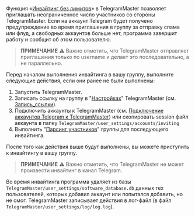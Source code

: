 Функция «[Инвайтинг без лимитов](https://github.com/pyadrus/TelegramMaster/blob/fc8bce000021d20dd1b32fe0bf249a53b0714f56/docs/%D0%98%D0%BD%D0%B2%D0%B0%D0%B9%D1%82%D0%B8%D0%BD%D0%B3/%D0%98%D0%BD%D0%B2%D0%B0%D0%B9%D1%82%D0%B8%D0%BD%D0%B3_%D0%B1%D0%B5%D0%B7_%D0%BB%D0%B8%D0%BC%D0%B8%D1%82%D0%BE%D0%B2.md)» в TelegramMaster позволяет приглашать неограниченное число участников со стороны TelegramMaster. Если на аккаунт Telegram будет получено предупреждение во время приглашения в группу за отправку спама или флуд, а свободных аккаунтов больше нет, программа завершит работу и сообщит об этом пользователю. 

> **ПРИМЕЧАНИЕ**
> ⚠️ Важно отметить, что TelegramMaster отправляет приглашения только по username и делает это последовательно, а не параллельно. 

Перед началом выполнения инвайтинга в вашу группу, выполните следующие действия, если они ранее не были выполнены:

1. Запустить TelegramMaster.
2. Записать ссылку на группу в "[Настройках](https://github.com/pyadrus/TelegramMaster/blob/01e9bda9119a011329e9099f7fc5004c455a0ae6/docs/%D0%9D%D0%B0%D1%81%D1%82%D1%80%D0%BE%D0%B9%D0%BA%D0%B8/%D0%9D%D0%B0%D1%81%D1%82%D1%80%D0%BE%D0%B9%D0%BA%D0%B8.md)" TelegramMaster (см. [Запись_ссылки](https://github.com/pyadrus/TelegramMaster/blob/01e9bda9119a011329e9099f7fc5004c455a0ae6/docs/%D0%9D%D0%B0%D1%81%D1%82%D1%80%D0%BE%D0%B9%D0%BA%D0%B8/%D0%97%D0%B0%D0%BF%D0%B8%D1%81%D1%8C_%D1%81%D1%81%D1%8B%D0%BB%D0%BA%D0%B8.md)).
3. Подключить аккаунты к TelegramMaster (см. [Подключение аккаунтов Telegram к TelegramMaster](https://github.com/pyadrus/telegram_bot_smm/blob/01e9bda9119a011329e9099f7fc5004c455a0ae6/docs/%D0%9F%D0%BE%D0%B4%D0%BA%D0%BB%D1%8E%D1%87%D0%B5%D0%BD%D0%B8%D0%B5_%D0%B0%D0%BA%D0%BA%D0%B0%D1%83%D0%BD%D1%82%D0%BE%D0%B2/%D0%9F%D0%BE%D0%B4%D0%BA%D0%BB%D1%8E%D1%87%D0%B5%D0%BD%D0%B8%D0%B5_%D0%B0%D0%BA%D0%BA%D0%B0%D1%83%D0%BD%D1%82%D0%BE%D0%B2.md)) или скопировать session файл аккаунта в папку `TelegramMaster/user_settings/accounts/inviting`
4. Выполнить "[Парсинг участников](https://github.com/pyadrus/TelegramMaster/blob/fc8bce000021d20dd1b32fe0bf249a53b0714f56/docs/%D0%9F%D0%B0%D1%80%D1%81%D0%B8%D0%BD%D0%B3/%D0%9F%D0%B0%D1%80%D1%81%D0%B8%D0%BD%D0%B3_%D0%BE%D0%B4%D0%BD%D0%BE%D0%B9_%D0%B3%D1%80%D1%83%D0%BF%D0%BF%D1%8B_%D0%B3%D1%80%D1%83%D0%BF%D0%BF.md)" группы для последующего инвайтинга.

После того как действия выше будут выполнены, вы можете приступить к инвайтингу в вашу группу. 

> **ПРИМЕЧАНИЕ**
> ⚠️ Важно отметить, что TelegramMaster не может произвести инвайтинг в канал Telegram. 

Во время инвайтинга программа удаляет из базы `TelegramMaster/user_settings/software_database.db` данных тех пользователей, которых добавил аккаунт или попытался добавить, но не смог. TelegramMaster записывает действия в лог-файл (в файл `TelegramMaster/user_settings/log/log.log`).


